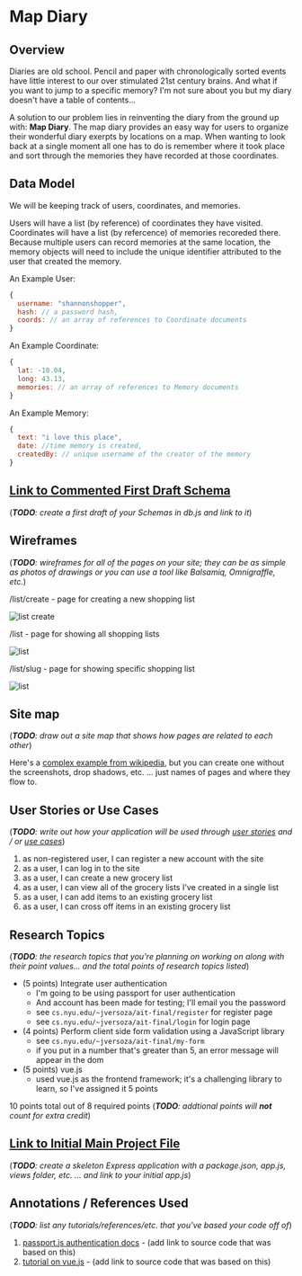 
# Map Diary 

## Overview


Diaries are old school. Pencil and paper with chronologically sorted events have little interest to our over stimulated 21st century brains. And what if you want to jump to a specific memory? I'm not sure about you but my diary doesn't have a table of contents...

A solution to our problem lies in reinventing the diary from the ground up with: __Map Diary__.
The map diary provides an easy way for users to organize their wonderful diary exerpts by locations on a map. When wanting to look back at a single moment all one has to do is remember where it took place and sort through the memories they have recorded at those coordinates. 


## Data Model

We will be keeping track of users, coordinates, and memories. 

Users will have a list (by reference) of coordinates they have visited.
Coordinates will have a list (by refercence) of memories recoreded there. Because multiple users can record memories at the same location, the memory objects will need to include the unique identifier attributed to the user that created the memory. 


An Example User:

```javascript
{
  username: "shannonshopper",
  hash: // a password hash,
  coords: // an array of references to Coordinate documents
}
```
An Example Coordinate:

```javascript
{
  lat: -10.04,
  long: 43.13,
  memories: // an array of references to Memory documents
}
```
An Example Memory:

```javascript
{
  text: "i love this place",
  date: //time memory is created,
  createdBy: // unique username of the creator of the memory
}
```


## [Link to Commented First Draft Schema](db.js) 

(___TODO__: create a first draft of your Schemas in db.js and link to it_)

## Wireframes

(___TODO__: wireframes for all of the pages on your site; they can be as simple as photos of drawings or you can use a tool like Balsamiq, Omnigraffle, etc._)

/list/create - page for creating a new shopping list

![list create](documentation/list-create.png)

/list - page for showing all shopping lists

![list](documentation/list.png)

/list/slug - page for showing specific shopping list

![list](documentation/list-slug.png)

## Site map

(___TODO__: draw out a site map that shows how pages are related to each other_)

Here's a [complex example from wikipedia](https://upload.wikimedia.org/wikipedia/commons/2/20/Sitemap_google.jpg), but you can create one without the screenshots, drop shadows, etc. ... just names of pages and where they flow to.

## User Stories or Use Cases

(___TODO__: write out how your application will be used through [user stories](http://en.wikipedia.org/wiki/User_story#Format) and / or [use cases](https://www.mongodb.com/download-center?jmp=docs&_ga=1.47552679.1838903181.1489282706#previous)_)

1. as non-registered user, I can register a new account with the site
2. as a user, I can log in to the site
3. as a user, I can create a new grocery list
4. as a user, I can view all of the grocery lists I've created in a single list
5. as a user, I can add items to an existing grocery list
6. as a user, I can cross off items in an existing grocery list

## Research Topics

(___TODO__: the research topics that you're planning on working on along with their point values... and the total points of research topics listed_)

* (5 points) Integrate user authentication
    * I'm going to be using passport for user authentication
    * And account has been made for testing; I'll email you the password
    * see <code>cs.nyu.edu/~jversoza/ait-final/register</code> for register page
    * see <code>cs.nyu.edu/~jversoza/ait-final/login</code> for login page
* (4 points) Perform client side form validation using a JavaScript library
    * see <code>cs.nyu.edu/~jversoza/ait-final/my-form</code>
    * if you put in a number that's greater than 5, an error message will appear in the dom
* (5 points) vue.js
    * used vue.js as the frontend framework; it's a challenging library to learn, so I've assigned it 5 points

10 points total out of 8 required points (___TODO__: addtional points will __not__ count for extra credit_)


## [Link to Initial Main Project File](app.js) 

(___TODO__: create a skeleton Express application with a package.json, app.js, views folder, etc. ... and link to your initial app.js_)

## Annotations / References Used

(___TODO__: list any tutorials/references/etc. that you've based your code off of_)

1. [passport.js authentication docs](http://passportjs.org/docs) - (add link to source code that was based on this)
2. [tutorial on vue.js](https://vuejs.org/v2/guide/) - (add link to source code that was based on this)
